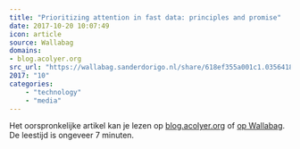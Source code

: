 ```yaml
---
title: "Prioritizing attention in fast data: principles and promise"
date: 2017-10-20 10:07:49
icon: article
source: Wallabag
domains:
- blog.acolyer.org
src_url: "https://wallabag.sanderdorigo.nl/share/618ef355a001c1.03564184"
2017: "10"
categories:
    - "technology"
    - "media"
---
```

Het oorspronkelijke artikel kan je lezen op [blog.acolyer.org](https://blog.acolyer.org/2017/01/19/prioritizing-attention-in-fast-data-principles-and-promise/) of [op Wallabag](https://wallabag.sanderdorigo.nl/share/618ef355a001c1.03564184). De leestijd is ongeveer 7 minuten.